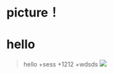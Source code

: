 # picture！
# hello
 >hello
  +sess
 +1212
 +wdsds
![](https://i.bmp.ovh/temp/1809/d758a1c18c91a0e9.jpg)
